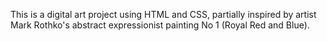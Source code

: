 This is a digital art project using HTML and CSS, partially inspired by artist Mark Rothko's abstract expressionist painting No 1 (Royal Red and Blue).
